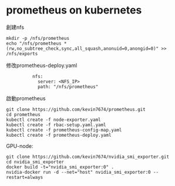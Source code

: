# prometheus on kubernetes

創建nfs
```
mkdir -p /nfs/prometheus
echo "/nfs/prometheus *(rw,no_subtree_check,sync,all_squash,anonuid=0,anongid=0)" >> /nfs/exports
```

修改prometheus-deploy.yaml
```
          nfs:
            server: <NFS_IP>
            path: "/nfs/prometheus"
```

啟動prometheus
```
git clone https://github.com/kevin7674/prometheus.git
cd prometheus
kubectl create -f node-exporter.yaml
kubectl create -f rbac-setup.yaml.yaml
kubectl create -f prometheus-config-map.yaml
kubectl create -f prometheus-deploy.yaml
```

GPU-node:
```
git clone https://github.com/kevin7674/nvidia_smi_exporter.git
cd nvidia_smi_exporter
docker build -t="nvidia_smi_exporter:0" .
nvidia-docker run -d --net="host" nvidia_smi_exporter:0 --restart=always
```


